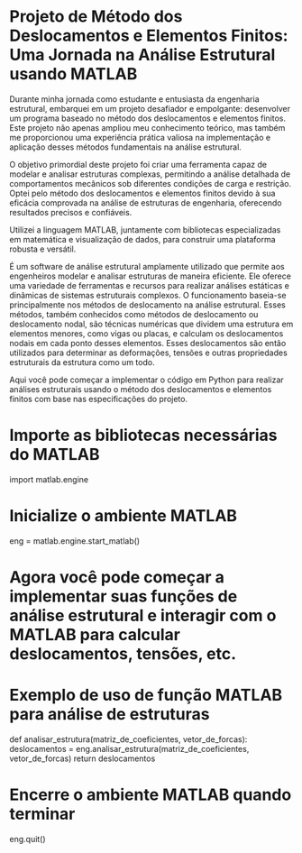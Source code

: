#  Projeto de Método dos Deslocamentos e Elementos Finitos: Uma Jornada na Análise Estrutural usando MATLAB

Durante minha jornada como estudante e entusiasta da engenharia estrutural, embarquei em um projeto desafiador e empolgante: desenvolver um programa baseado no método dos deslocamentos e elementos finitos. Este projeto não apenas ampliou meu conhecimento teórico, mas também me proporcionou uma experiência prática valiosa na implementação e aplicação desses métodos fundamentais na análise estrutural.

O objetivo primordial deste projeto foi criar uma ferramenta capaz de modelar e analisar estruturas complexas, permitindo a análise detalhada de comportamentos mecânicos sob diferentes condições de carga e restrição. Optei pelo método dos deslocamentos e elementos finitos devido à sua eficácia comprovada na análise de estruturas de engenharia, oferecendo resultados precisos e confiáveis.

Utilizei a linguagem MATLAB, juntamente com bibliotecas especializadas em matemática e visualização de dados, para construir uma plataforma robusta e versátil.

É um software de análise estrutural amplamente utilizado que permite aos engenheiros modelar e analisar estruturas de maneira eficiente. Ele oferece uma variedade de ferramentas e recursos para realizar análises estáticas e dinâmicas de sistemas estruturais complexos. O funcionamento baseia-se principalmente nos métodos de deslocamento na análise estrutural. Esses métodos, também conhecidos como métodos de deslocamento ou deslocamento nodal, são técnicas numéricas que dividem uma estrutura em elementos menores, como vigas ou placas, e calculam os deslocamentos nodais em cada ponto desses elementos. Esses deslocamentos são então utilizados para determinar as deformações, tensões e outras propriedades estruturais da estrutura como um todo.


Aqui você pode começar a implementar o código em Python para realizar análises estruturais usando o método dos deslocamentos e elementos finitos com base nas especificações do projeto.

# Importe as bibliotecas necessárias do MATLAB
import matlab.engine

# Inicialize o ambiente MATLAB
eng = matlab.engine.start_matlab()

# Agora você pode começar a implementar suas funções de análise estrutural e interagir com o MATLAB para calcular deslocamentos, tensões, etc.

# Exemplo de uso de função MATLAB para análise de estruturas
def analisar_estrutura(matriz_de_coeficientes, vetor_de_forcas):
    deslocamentos = eng.analisar_estrutura(matriz_de_coeficientes, vetor_de_forcas)
    return deslocamentos

# Encerre o ambiente MATLAB quando terminar
eng.quit()

